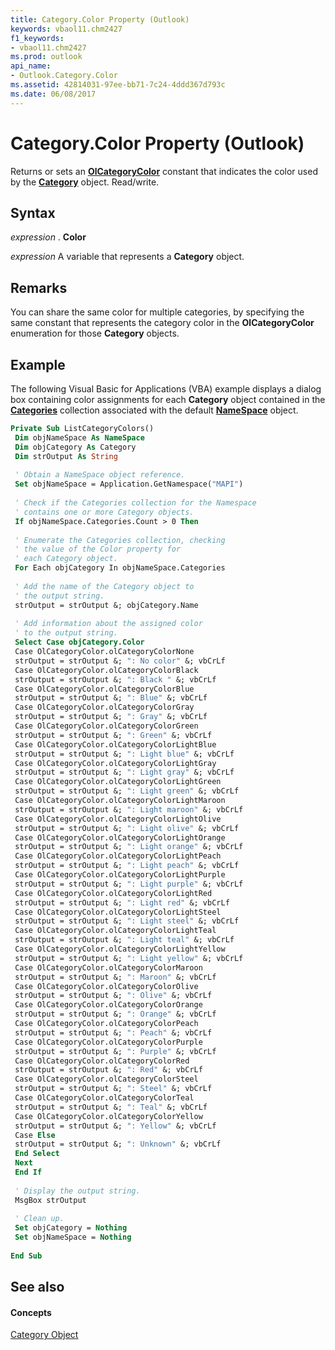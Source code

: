 ```yaml
---
title: Category.Color Property (Outlook)
keywords: vbaol11.chm2427
f1_keywords:
- vbaol11.chm2427
ms.prod: outlook
api_name:
- Outlook.Category.Color
ms.assetid: 42814031-97ee-bb71-7c24-4ddd367d793c
ms.date: 06/08/2017
---
```



# Category.Color Property (Outlook)

Returns or sets an **[OlCategoryColor](olcategorycolor-enumeration-outlook.md)** constant that indicates the color used by the **[Category](category-object-outlook.md)** object. Read/write.


## Syntax

 _expression_ . **Color**

 _expression_ A variable that represents a **Category** object.


## Remarks

You can share the same color for multiple categories, by specifying the same constant that represents the category color in the **OlCategoryColor** enumeration for those **Category** objects.


## Example

The following Visual Basic for Applications (VBA) example displays a dialog box containing color assignments for each **Category** object contained in the **[Categories](namespace-categories-property-outlook.md)** collection associated with the default **[NameSpace](namespace-object-outlook.md)** object.


```vb
Private Sub ListCategoryColors() 
 Dim objNameSpace As NameSpace 
 Dim objCategory As Category 
 Dim strOutput As String 
 
 ' Obtain a NameSpace object reference. 
 Set objNameSpace = Application.GetNamespace("MAPI") 
 
 ' Check if the Categories collection for the Namespace 
 ' contains one or more Category objects. 
 If objNameSpace.Categories.Count > 0 Then 
 
 ' Enumerate the Categories collection, checking 
 ' the value of the Color property for 
 ' each Category object. 
 For Each objCategory In objNameSpace.Categories 
 
 ' Add the name of the Category object to 
 ' the output string. 
 strOutput = strOutput &; objCategory.Name 
 
 ' Add information about the assigned color 
 ' to the output string. 
 Select Case objCategory.Color 
 Case OlCategoryColor.olCategoryColorNone 
 strOutput = strOutput &; ": No color" &; vbCrLf 
 Case OlCategoryColor.olCategoryColorBlack 
 strOutput = strOutput &; ": Black " &; vbCrLf 
 Case OlCategoryColor.olCategoryColorBlue 
 strOutput = strOutput &; ": Blue" &; vbCrLf 
 Case OlCategoryColor.olCategoryColorGray 
 strOutput = strOutput &; ": Gray" &; vbCrLf 
 Case OlCategoryColor.olCategoryColorGreen 
 strOutput = strOutput &; ": Green" &; vbCrLf 
 Case OlCategoryColor.olCategoryColorLightBlue 
 strOutput = strOutput &; ": Light blue" &; vbCrLf 
 Case OlCategoryColor.olCategoryColorLightGray 
 strOutput = strOutput &; ": Light gray" &; vbCrLf 
 Case OlCategoryColor.olCategoryColorLightGreen 
 strOutput = strOutput &; ": Light green" &; vbCrLf 
 Case OlCategoryColor.olCategoryColorLightMaroon 
 strOutput = strOutput &; ": Light maroon" &; vbCrLf 
 Case OlCategoryColor.olCategoryColorLightOlive 
 strOutput = strOutput &; ": Light olive" &; vbCrLf 
 Case OlCategoryColor.olCategoryColorLightOrange 
 strOutput = strOutput &; ": Light orange" &; vbCrLf 
 Case OlCategoryColor.olCategoryColorLightPeach 
 strOutput = strOutput &; ": Light peach" &; vbCrLf 
 Case OlCategoryColor.olCategoryColorLightPurple 
 strOutput = strOutput &; ": Light purple" &; vbCrLf 
 Case OlCategoryColor.olCategoryColorLightRed 
 strOutput = strOutput &; ": Light red" &; vbCrLf 
 Case OlCategoryColor.olCategoryColorLightSteel 
 strOutput = strOutput &; ": Light steel" &; vbCrLf 
 Case OlCategoryColor.olCategoryColorLightTeal 
 strOutput = strOutput &; ": Light teal" &; vbCrLf 
 Case OlCategoryColor.olCategoryColorLightYellow 
 strOutput = strOutput &; ": Light yellow" &; vbCrLf 
 Case OlCategoryColor.olCategoryColorMaroon 
 strOutput = strOutput &; ": Maroon" &; vbCrLf 
 Case OlCategoryColor.olCategoryColorOlive 
 strOutput = strOutput &; ": Olive" &; vbCrLf 
 Case OlCategoryColor.olCategoryColorOrange 
 strOutput = strOutput &; ": Orange" &; vbCrLf 
 Case OlCategoryColor.olCategoryColorPeach 
 strOutput = strOutput &; ": Peach" &; vbCrLf 
 Case OlCategoryColor.olCategoryColorPurple 
 strOutput = strOutput &; ": Purple" &; vbCrLf 
 Case OlCategoryColor.olCategoryColorRed 
 strOutput = strOutput &; ": Red" &; vbCrLf 
 Case OlCategoryColor.olCategoryColorSteel 
 strOutput = strOutput &; ": Steel" &; vbCrLf 
 Case OlCategoryColor.olCategoryColorTeal 
 strOutput = strOutput &; ": Teal" &; vbCrLf 
 Case OlCategoryColor.olCategoryColorYellow 
 strOutput = strOutput &; ": Yellow" &; vbCrLf 
 Case Else 
 strOutput = strOutput &; ": Unknown" &; vbCrLf 
 End Select 
 Next 
 End If 
 
 ' Display the output string. 
 MsgBox strOutput 
 
 ' Clean up. 
 Set objCategory = Nothing 
 Set objNameSpace = Nothing 
 
End Sub
```


## See also


#### Concepts


[Category Object](category-object-outlook.md)

